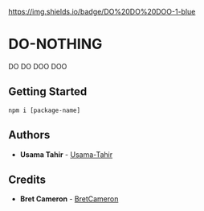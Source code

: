 https://img.shields.io/badge/DO%20DO%20DOO-1-blue
# DO-NOTHING

DO DO DOO DOO

## Getting Started

```npm i [package-name]```


## Authors

* **Usama Tahir** - [Usama-Tahir](https://github.com/Usama-Tahir)

## Credits
* **Bret Cameron** - [BretCameron](https://github.com/BretCameron)